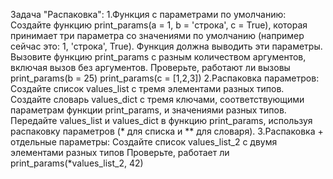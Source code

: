 Задача "Распаковка":
1.Функция с параметрами по умолчанию:
Создайте функцию print_params(a = 1, b = 'строка', c = True), которая принимает три параметра со значениями по умолчанию (например сейчас это: 1, 'строка', True).
Функция должна выводить эти параметры.
Вызовите функцию print_params с разным количеством аргументов, включая вызов без аргументов.
Проверьте, работают ли вызовы print_params(b = 25) print_params(c = [1,2,3])
2.Распаковка параметров:
Создайте список values_list с тремя элементами разных типов.
Создайте словарь values_dict с тремя ключами, соответствующими параметрам функции print_params, и значениями разных типов.
Передайте values_list и values_dict в функцию print_params, используя распаковку параметров (* для списка и ** для словаря).
3.Распаковка + отдельные параметры:
Создайте список values_list_2 с двумя элементами разных типов
Проверьте, работает ли print_params(*values_list_2, 42)
